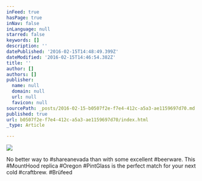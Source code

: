 ```yaml
---
inFeed: true
hasPage: true
inNav: false
inLanguage: null
starred: false
keywords: []
description: ''
datePublished: '2016-02-15T14:48:49.399Z'
dateModified: '2016-02-15T14:46:54.382Z'
title: ''
author: []
authors: []
publisher:
  name: null
  domain: null
  url: null
  favicon: null
sourcePath: _posts/2016-02-15-b0507f2e-f7e4-412c-a5a3-ae1159697d70.md
published: true
url: b0507f2e-f7e4-412c-a5a3-ae1159697d70/index.html
_type: Article

---
```

![](https://the-grid-user-content.s3-us-west-2.amazonaws.com/e22b65a3-fb60-445a-963b-4a5e3991c1f9.jpg)

No better way to \#shareanevada than with some excellent \#beerware. This \#MountHood replica \#Oregon \#PintGlass is the perfect match for your next cold \#craftbrew. \#Brüfeed